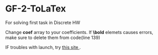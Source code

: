 # GF-2-ToLaTex
For solving first task in Discrete HW

Change <b>coef</b> array to your coefficients.
If <b>\bold</b> elemets causes errors, make sure to delete them from code(line 139)

IF troubles with launch, try <a href="ideone.com">this site </a>.
